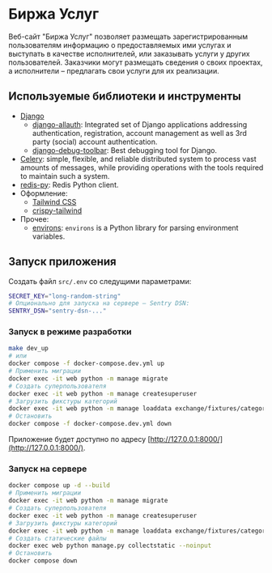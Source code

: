 # Биржа Услуг

Веб-сайт "Биржа Услуг" позволяет размещать зарегистрированным пользователям информацию о
предоставляемых ими услугах и выступать в качестве исполнителей, или заказывать услуги у других
пользователей. Заказчики могут размещать сведения о своих проектах, а исполнители – предлагать свои услуги для
их реализации.

## Используемые библиотеки и инструменты

- [Django](https://docs.djangoproject.com/)
    - [django-allauth](https://pypi.org/project/django-allauth/): Integrated set of Django applications addressing authentication, registration, account management as well as 3rd party (social) account authentication.
    - [django-debug-toolbar](https://django-debug-toolbar.readthedocs.io/en/latest/): Best debugging tool for Django.
- [Celery](https://docs.celeryq.dev/en/stable/index.html): simple, flexible, and reliable distributed system to process vast amounts of messages, while providing operations with the tools required to maintain such a system.
- [redis-py](https://github.com/redis/redis-py): Redis Python client.
- Оформление:
  - [Tailwind CSS](https://tailwindcss.com/)
  - [crispy-tailwind](https://django-crispy-forms.github.io/crispy-tailwind/getting_started.html#installation)
- Прочее:
  - [environs](https://pypi.org/project/environs/): `environs` is a Python library for parsing environment variables. 


## Запуск приложения

Создать файл `src/.env` со следущими параметрами:

```bash
SECRET_KEY="long-random-string"
# Опционально для запуска на сервере – Sentry DSN:
SENTRY_DSN="sentry-dsn-..."
```

### Запуск в режиме разработки

```bash
make dev_up
# или
docker compose -f docker-compose.dev.yml up
# Применить миграции
docker exec -it web python -m manage migrate
# Создать суперпользователя
docker exec -it web python -m manage createsuperuser
# Загрузить фикстуры категорий
docker exec -it web python -m manage loaddata exchange/fixtures/categories.json
# Остановить
docker compose -f docker-compose.dev.yml down
```

Приложение будет доступно по адресу [http://127.0.0.1:8000/](http://127.0.0.1:8000/).

### Запуск на сервере

```bash
docker compose up -d --build
# Применить миграции
docker exec -it web python -m manage migrate
# Создать суперпользователя
docker exec -it web python -m manage createsuperuser
# Загрузить фикстуры категорий
docker exec -it web python -m manage loaddata exchange/fixtures/categories.json
# Создать статические файлы
docker exec web python manage.py collectstatic --noinput
# Остановить
docker compose down
```
